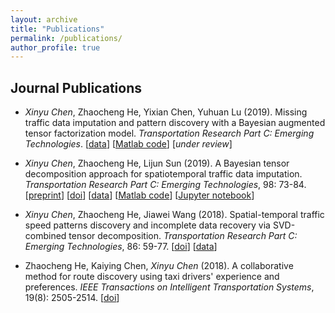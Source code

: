```yaml
---
layout: archive
title: "Publications"
permalink: /publications/
author_profile: true
---
```


Journal Publications
------

- *Xinyu Chen*, Zhaocheng He, Yixian Chen, Yuhuan Lu (2019). Missing traffic data imputation and pattern discovery with a Bayesian augmented tensor factorization model. *Transportation Research Part C: Emerging Technologies*. [[data](http://doi.org/10.5281/zenodo.1205229)] [[Matlab code](https://github.com/sysuits/BATF)] [*under review*]

- *Xinyu Chen*, Zhaocheng He, Lijun Sun (2019). A Bayesian tensor decomposition approach for spatiotemporal traffic data imputation. *Transportation Research Part C: Emerging Technologies*, 98: 73-84. [[preprint](https://www.researchgate.net/publication/329177786_A_Bayesian_tensor_decomposition_approach_for_spatiotemporal_traffic_data_imputation)] [[doi](https://doi.org/10.1016/j.trc.2018.11.003)] [[data](http://doi.org/10.5281/zenodo.1205229)] [[Matlab code](https://github.com/lijunsun/bgcp_imputation)] [[Jupyter notebook](https://nbviewer.jupyter.org/github/xinychen/transdim/blob/master/BGCP_example.ipynb)]

- *Xinyu Chen*, Zhaocheng He, Jiawei Wang (2018). Spatial-temporal traffic speed patterns discovery and incomplete data recovery via SVD-combined tensor decomposition. *Transportation Research Part C: Emerging Technologies*, 86: 59-77. [[doi](http://doi.org/10.1016/j.trc.2017.10.023)] [[data](http://doi.org/10.5281/zenodo.1205229)]

- Zhaocheng He, Kaiying Chen, *Xinyu Chen* (2018). A collaborative method for route discovery using taxi drivers' experience and preferences. *IEEE Transactions on Intelligent Transportation Systems*, 19(8): 2505-2514. [[doi](http://doi.org/10.1109/TITS.2017.2753468)]

<!-- {% if author.googlescholar %}
  You can also find my articles on <u><a href="{{author.googlescholar}}">my Google Scholar profile</a>.</u>
{% endif %}

{% include base_path %}

{% for post in site.publications reversed %}
  {% include archive-single.html %}
{% endfor %} -->

